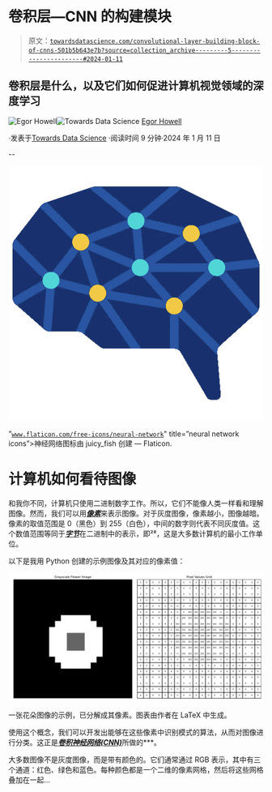 # 卷积层—CNN 的构建模块

> 原文：[`towardsdatascience.com/convolutional-layer-building-block-of-cnns-501b5b643e7b?source=collection_archive---------5-----------------------#2024-01-11`](https://towardsdatascience.com/convolutional-layer-building-block-of-cnns-501b5b643e7b?source=collection_archive---------5-----------------------#2024-01-11)

## 卷积层是什么，以及它们如何促进计算机视觉领域的深度学习

[](https://medium.com/@egorhowell?source=post_page---byline--501b5b643e7b--------------------------------)![Egor Howell](https://medium.com/@egorhowell?source=post_page---byline--501b5b643e7b--------------------------------)[](https://towardsdatascience.com/?source=post_page---byline--501b5b643e7b--------------------------------)![Towards Data Science](https://towardsdatascience.com/?source=post_page---byline--501b5b643e7b--------------------------------) [Egor Howell](https://medium.com/@egorhowell?source=post_page---byline--501b5b643e7b--------------------------------)

·发表于[Towards Data Science](https://towardsdatascience.com/?source=post_page---byline--501b5b643e7b--------------------------------) ·阅读时间 9 分钟·2024 年 1 月 11 日

--

![](img/ca56d63285bf4ce110a2a1c7552d2fd1.png)

”[`www.flaticon.com/free-icons/neural-network`](https://www.flaticon.com/free-icons/neural-network)" title=”neural network icons”>神经网络图标由 juicy_fish 创建 — Flaticon.

# 计算机如何看待图像

和我你不同，计算机只使用二进制数字工作。所以，它们不能像人类一样看和理解图像。然而，我们可以用[***像素***](https://en.wikipedia.org/wiki/Pixel)来表示图像。对于灰度图像，像素越小，图像越暗。像素的取值范围是 0（黑色）到 255（白色），中间的数字则代表不同灰度值。这个数值范围等同于[***字节***](https://homepages.inf.ed.ac.uk/rbf/HIPR2/value.htm)在二进制中的表示，即²⁸，这是大多数计算机的最小工作单位。

以下是我用 Python 创建的示例图像及其对应的像素值：

![](img/f21a52e1ce798b5425f62002ce8d9e98.png)

一张花朵图像的示例，已分解成其像素。图表由作者在 LaTeX 中生成。

使用这个概念，我们可以开发出能够在这些像素中识别模式的算法，从而对图像进行分类。这正是[***卷积神经网络(CNN)***](https://en.wikipedia.org/wiki/Convolutional_neural_network)所做的***。

大多数图像不是灰度图像，而是带有颜色的。它们通常通过 RGB 表示，其中有三个通道：红色、绿色和蓝色。每种颜色都是一个二维的像素网格，然后将这些网格叠加在一起…
